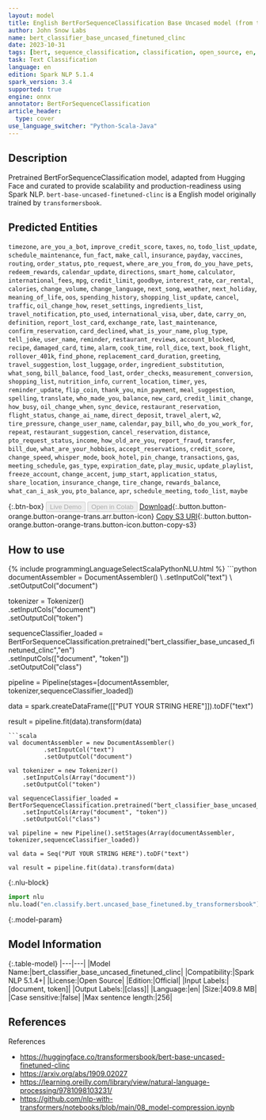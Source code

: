 ```yaml
---
layout: model
title: English BertForSequenceClassification Base Uncased model (from transformersbook)
author: John Snow Labs
name: bert_classifier_base_uncased_finetuned_clinc
date: 2023-10-31
tags: [bert, sequence_classification, classification, open_source, en, onnx]
task: Text Classification
language: en
edition: Spark NLP 5.1.4
spark_version: 3.4
supported: true
engine: onnx
annotator: BertForSequenceClassification
article_header:
  type: cover
use_language_switcher: "Python-Scala-Java"
---
```


## Description

Pretrained BertForSequenceClassification model, adapted from Hugging Face and curated to provide scalability and production-readiness using Spark NLP. `bert-base-uncased-finetuned-clinc` is a English model originally trained by `transformersbook`.

## Predicted Entities

`timezone`, `are_you_a_bot`, `improve_credit_score`, `taxes`, `no`, `todo_list_update`, `schedule_maintenance`, `fun_fact`, `make_call`, `insurance`, `payday`, `vaccines`, `routing`, `order_status`, `pto_request`, `where_are_you_from`, `do_you_have_pets`, `redeem_rewards`, `calendar_update`, `directions`, `smart_home`, `calculator`, `international_fees`, `mpg`, `credit_limit`, `goodbye`, `interest_rate`, `car_rental`, `calories`, `change_volume`, `change_language`, `next_song`, `weather`, `next_holiday`, `meaning_of_life`, `oos`, `spending_history`, `shopping_list_update`, `cancel`, `traffic`, `oil_change_how`, `reset_settings`, `ingredients_list`, `travel_notification`, `pto_used`, `international_visa`, `uber`, `date`, `carry_on`, `definition`, `report_lost_card`, `exchange_rate`, `last_maintenance`, `confirm_reservation`, `card_declined`, `what_is_your_name`, `plug_type`, `tell_joke`, `user_name`, `reminder`, `restaurant_reviews`, `account_blocked`, `recipe`, `damaged_card`, `time`, `alarm`, `cook_time`, `roll_dice`, `text`, `book_flight`, `rollover_401k`, `find_phone`, `replacement_card_duration`, `greeting`, `travel_suggestion`, `lost_luggage`, `order`, `ingredient_substitution`, `what_song`, `bill_balance`, `food_last`, `order_checks`, `measurement_conversion`, `shopping_list`, `nutrition_info`, `current_location`, `timer`, `yes`, `reminder_update`, `flip_coin`, `thank_you`, `min_payment`, `meal_suggestion`, `spelling`, `translate`, `who_made_you`, `balance`, `new_card`, `credit_limit_change`, `how_busy`, `oil_change_when`, `sync_device`, `restaurant_reservation`, `flight_status`, `change_ai_name`, `direct_deposit`, `travel_alert`, `w2`, `tire_pressure`, `change_user_name`, `calendar`, `pay_bill`, `who_do_you_work_for`, `repeat`, `restaurant_suggestion`, `cancel_reservation`, `distance`, `pto_request_status`, `income`, `how_old_are_you`, `report_fraud`, `transfer`, `bill_due`, `what_are_your_hobbies`, `accept_reservations`, `credit_score`, `change_speed`, `whisper_mode`, `book_hotel`, `pin_change`, `transactions`, `gas`, `meeting_schedule`, `gas_type`, `expiration_date`, `play_music`, `update_playlist`, `freeze_account`, `change_accent`, `jump_start`, `application_status`, `share_location`, `insurance_change`, `tire_change`, `rewards_balance`, `what_can_i_ask_you`, `pto_balance`, `apr`, `schedule_meeting`, `todo_list`, `maybe`

{:.btn-box}
<button class="button button-orange" disabled>Live Demo</button>
<button class="button button-orange" disabled>Open in Colab</button>
[Download](https://s3.amazonaws.com/auxdata.johnsnowlabs.com/public/models/bert_classifier_base_uncased_finetuned_clinc_en_5.1.4_3.4_1698794551606.zip){:.button.button-orange.button-orange-trans.arr.button-icon}
[Copy S3 URI](s3://auxdata.johnsnowlabs.com/public/models/bert_classifier_base_uncased_finetuned_clinc_en_5.1.4_3.4_1698794551606.zip){:.button.button-orange.button-orange-trans.button-icon.button-copy-s3}

## How to use



<div class="tabs-box" markdown="1">
{% include programmingLanguageSelectScalaPythonNLU.html %}
```python
documentAssembler = DocumentAssembler() \
        .setInputCol("text") \
        .setOutputCol("document")

tokenizer = Tokenizer() \
    .setInputCols("document") \
    .setOutputCol("token")

sequenceClassifier_loaded = BertForSequenceClassification.pretrained("bert_classifier_base_uncased_finetuned_clinc","en") \
    .setInputCols(["document", "token"]) \
    .setOutputCol("class")

pipeline = Pipeline(stages=[documentAssembler, tokenizer,sequenceClassifier_loaded])

data = spark.createDataFrame([["PUT YOUR STRING HERE"]]).toDF("text")

result = pipeline.fit(data).transform(data)
```
```scala
val documentAssembler = new DocumentAssembler() 
          .setInputCol("text") 
          .setOutputCol("document")

val tokenizer = new Tokenizer() 
    .setInputCols(Array("document"))
    .setOutputCol("token")

val sequenceClassifier_loaded = BertForSequenceClassification.pretrained("bert_classifier_base_uncased_finetuned_clinc","en") 
    .setInputCols(Array("document", "token")) 
    .setOutputCol("class")

val pipeline = new Pipeline().setStages(Array(documentAssembler, tokenizer,sequenceClassifier_loaded))

val data = Seq("PUT YOUR STRING HERE").toDF("text")

val result = pipeline.fit(data).transform(data)
```

{:.nlu-block}
```python
import nlu
nlu.load("en.classify.bert.uncased_base_finetuned.by_transformersbook").predict("""PUT YOUR STRING HERE""")
```
</div>

{:.model-param}
## Model Information

{:.table-model}
|---|---|
|Model Name:|bert_classifier_base_uncased_finetuned_clinc|
|Compatibility:|Spark NLP 5.1.4+|
|License:|Open Source|
|Edition:|Official|
|Input Labels:|[document, token]|
|Output Labels:|[class]|
|Language:|en|
|Size:|409.8 MB|
|Case sensitive:|false|
|Max sentence length:|256|

## References

References

- https://huggingface.co/transformersbook/bert-base-uncased-finetuned-clinc
- https://arxiv.org/abs/1909.02027
- https://learning.oreilly.com/library/view/natural-language-processing/9781098103231/
- https://github.com/nlp-with-transformers/notebooks/blob/main/08_model-compression.ipynb